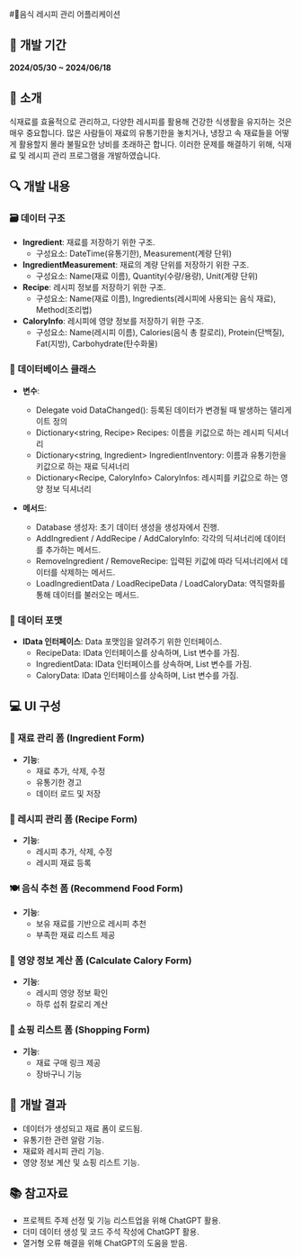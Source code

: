 #📌음식 레시피 관리 어플리케이션

## 📅 개발 기간
**2024/05/30 ~ 2024/06/18**

## 📖 소개
식재료를 효율적으로 관리하고, 다양한 레시피를 활용해 건강한 식생활을 유지하는 것은 매우 중요합니다. 많은 사람들이 재료의 유통기한을 놓치거나, 냉장고 속 재료들을 어떻게 활용할지 몰라 불필요한 낭비를 초래하곤 합니다. 이러한 문제를 해결하기 위해, 식재료 및 레시피 관리 프로그램을 개발하였습니다.

## 🔍 개발 내용

### 🗃️ 데이터 구조
- **Ingredient**: 재료를 저장하기 위한 구조.
  - 구성요소: DateTime(유통기한), Measurement(계량 단위)
- **IngredientMeasurement**: 재료의 계량 단위를 저장하기 위한 구조.
  - 구성요소: Name(재료 이름), Quantity(수량/용량), Unit(계량 단위)
- **Recipe**: 레시피 정보를 저장하기 위한 구조.
  - 구성요소: Name(재료 이름), Ingredients(레시피에 사용되는 음식 재료), Method(조리법)
- **CaloryInfo**: 레시피에 영양 정보를 저장하기 위한 구조.
  - 구성요소: Name(레시피 이름), Calories(음식 총 칼로리), Protein(단백질), Fat(지방), Carbohydrate(탄수화물)

### 💾 데이터베이스 클래스
- **변수**:
  - Delegate void DataChanged(): 등록된 데이터가 변경될 때 발생하는 델리게이트 정의
  - Dictionary<string, Recipe> Recipes: 이름을 키값으로 하는 레시피 딕셔너리
  - Dictionary<string, Ingredient> IngredientInventory: 이름과 유통기한을 키값으로 하는 재료 딕셔너리
  - Dictionary<Recipe, CaloryInfo> CaloryInfos: 레시피를 키값으로 하는 영양 정보 딕셔너리

- **메서드**:
  - Database 생성자: 초기 데이터 생성을 생성자에서 진행.
  - AddIngredient / AddRecipe / AddCaloryInfo: 각각의 딕셔너리에 데이터를 추가하는 메서드.
  - RemoveIngredient / RemoveRecipe: 입력된 키값에 따라 딕셔너리에서 데이터를 삭제하는 메서드.
  - LoadIngredientData / LoadRecipeData / LoadCaloryData: 역직렬화를 통해 데이터를 불러오는 메서드.

### 📐 데이터 포맷
- **IData 인터페이스**: Data 포맷임을 알려주기 위한 인터페이스.
  - RecipeData: IData 인터페이스를 상속하며, List<Recipe> 변수를 가짐.
  - IngredientData: IData 인터페이스를 상속하며, List<Ingredient> 변수를 가짐.
  - CaloryData: IData 인터페이스를 상속하며, List<CaloryInfo> 변수를 가짐.

## 💻 UI 구성
### 🍅 재료 관리 폼 (Ingredient Form)
- **기능**:
  - 재료 추가, 삭제, 수정
  - 유통기한 경고
  - 데이터 로드 및 저장

### 📜 레시피 관리 폼 (Recipe Form)
- **기능**:
  - 레시피 추가, 삭제, 수정
  - 레시피 재료 등록

### 🍽️ 음식 추천 폼 (Recommend Food Form)
- **기능**:
  - 보유 재료를 기반으로 레시피 추천
  - 부족한 재료 리스트 제공

### 🥗 영양 정보 계산 폼 (Calculate Calory Form)
- **기능**:
  - 레시피 영양 정보 확인
  - 하루 섭취 칼로리 계산

### 🛒 쇼핑 리스트 폼 (Shopping Form)
- **기능**:
  - 재료 구매 링크 제공
  - 장바구니 기능

## 📝 개발 결과
- 데이터가 생성되고 재료 폼이 로드됨.
- 유통기한 관련 알람 기능.
- 재료와 레시피 관리 기능.
- 영양 정보 계산 및 쇼핑 리스트 기능.

## 📚 참고자료
- 프로젝트 주제 선정 및 기능 리스트업을 위해 ChatGPT 활용.
- 더미 데이터 생성 및 코드 주석 작성에 ChatGPT 활용.
- 열거형 오류 해결을 위해 ChatGPT의 도움을 받음.
